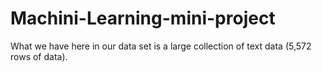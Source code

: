 # Machini-Learning-mini-project


What we have here in our data set is a large collection of text data (5,572 rows of data).
